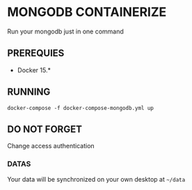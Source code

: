 # MONGODB CONTAINERIZE
Run your mongodb just in one command

## PREREQUIES
* Docker 15.*

## RUNNING
```shell
docker-compose -f docker-compose-mongodb.yml up
```
## DO NOT FORGET
Change access authentication

### DATAS
Your data will be synchronized on your own desktop at `~/data` 
